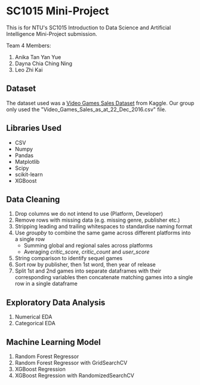# SC1015 Mini-Project
This is for NTU's SC1015 Introduction to Data Science and Artificial Intelligence Mini-Project submission.

Team 4 Members:
1. Anika Tan Yan Yue
2. Dayna Chia Ching Ning
3. Leo Zhi Kai

## Dataset
The dataset used was a [Video Games Sales Dataset](https://www.kaggle.com/datasets/sidtwr/videogames-sales-dataset) from Kaggle. Our group only used the "Video_Games_Sales_as_at_22_Dec_2016.csv" file.

## Libraries Used
- CSV
- Numpy
- Pandas
- Matplotlib
- Scipy
- scikit-learn
- XGBoost

## Data Cleaning
1. Drop columns we do not intend to use (Platform, Developer)
2. Remove rows with missing data (e.g. missing genre, publisher etc.)
3. Stripping leading and trailing whitespaces to standardise naming format
4. Use _groupby_ to combine the same game across different platforms into a single row
    - Summing global and regional sales across platforms
    - Averaging _critic_score_, _critic_count_ and _user_score_
5. String comparison to identify sequel games
6. Sort row by publisher, then 1st word, then year of release
7. Split 1st and 2nd games into separate dataframes with their corresponding variables then concatenate matching games into a single row in a single dataframe



## Exploratory Data Analysis
1. Numerical EDA
2. Categorical EDA

## Machine Learning Model
1. Random Forest Regressor
2. Random Forest Regressor with GridSearchCV
3. XGBoost Regression
4. XGBoost Regression with RandomizedSearchCV
